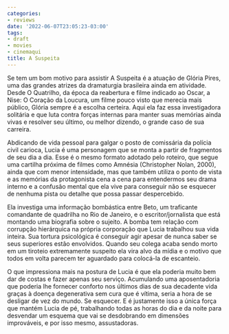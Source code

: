 ```yaml
---
categories:
- reviews
date: '2022-06-07T23:05:23-03:00'
tags:
- draft
- movies
- cinemaqui
title: A Suspeita
---
```


Se tem um bom motivo para assistir A Suspeita é a atuação de Glória Pires, uma das grandes atrizes da dramaturgia brasileira ainda em atividade. Desde O Quatrilho, da época da reabertura e filme indicado ao Oscar, a Nise: O Coração da Loucura, um filme pouco visto que merecia mais público, Glória sempre é a escolha certeira. Aqui ela faz essa investigadora solitária e que luta contra forças internas para manter suas memórias ainda vivas e resolver seu último, ou melhor dizendo, o grande caso de sua carreira.

Abdicando de vida pessoal para galgar o posto de comissária da polícia civil carioca, Lucia é uma personagem que se monta a partir de fragmentos de seu dia a dia. Esse é o mesmo formato adotado pelo roteiro, que segue uma cartilha próxima de filmes como Amnésia (Christopher Nolan, 2000), ainda que com menor intensidade, mas que também utiliza o ponto de vista e as memórias da protagonista cena a cena para entendermos seu drama interno e a confusão mental que ela vive para conseguir não se esquecer de nenhuma pista ou detalhe que possa passar despercebido.

Ela investiga uma informação bombástica entre Beto, um traficante comandante de quadrilha no Rio de Janeiro, e o escritor/jornalista que está montando uma biografia sobre o sujeito. A bomba tem relação com corrupção hierárquica na própria corporação que Lucia trabalhou sua vida inteira. Sua tortura psicológica é conseguir agir apesar de nunca saber se seus superiores estão envolvidos. Quando seu colega acaba sendo morto em um tiroteio extremamente suspeito ela vira alvo da mídia e o motivo que todos em volta parecem ter aguardado para colocá-la de escanteio.

O que impressiona mais na postura de Lucia é que ela poderia muito bem dar de costas e fazer apenas seu serviço. Acumulando uma aposentadoria que poderia lhe fornecer conforto nos últimos dias de sua decadente vida graças à doença degenerativa sem cura que é vítima, seria a hora de se desligar de vez do mundo. Se esquecer. E é justamente isso a única força que mantém Lucia de pé, trabalhando todas as horas do dia e da noite para desvendar um esquema que vai se desdobrando em dimensões improváveis, e por isso mesmo, assustadoras.
